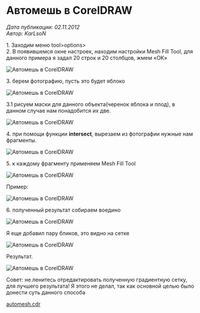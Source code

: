 # Автомешь в CorelDRAW

_Дата публикации: 02.11.2012  
Автор: KarLsoN_

1\. Заходим меню tool>options>  
2\. В появившемся окне настроек, находим настройки Mesh Fill Tool, для данного примера я задал 20 строк и 20 столбцов, жмем «OK»

![Автомешь в CorelDRAW](1.jpg)

3\. берем фотографию, пусть это будет яблоко

![Автомешь в CorelDRAW](2.jpg)

3.1 рисуем маски для данного объекта(черенок яблока и плод), в данном случае нам понадобится их две.

![Автомешь в CorelDRAW](3.jpg)

4\. при помощи функции **intersect**, вырезаем из фотографии нужные нам фрагменты.

![Автомешь в CorelDRAW](4.jpg)

5\. к каждому фрагменту применяем Mesh Fill Tool

![Автомешь в CorelDRAW](5.jpg)

Пример:

![Автомешь в CorelDRAW](6.jpg)

6\. полученный результат собираем воедино

![Автомешь в CorelDRAW](7.jpg)

Я еще добавил пару бликов, это видно на сетке

![Автомешь в CorelDRAW](8.jpg)

Результат.

![Автомешь в CorelDRAW](9.jpg)

Совет: не ленитесь отредактировать полученную градиентную сетку, для лучшего результата! Я этого не делал, так как основной целью было донести суть данного способа

[automesh.cdr](/sites/default/files/article/files/automesh.rar)